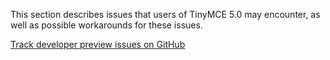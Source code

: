 
This section describes issues that users of TinyMCE 5.0 may encounter, as well as possible workarounds for these issues.

[Track developer preview issues on GitHub](https://github.com/tinymce/tinymce/labels/5.x)

<!--### Customer reported known and fixed issues

#### TinyMCE 5 kills page responsiveness on Chrome

[Link](https://github.com/tinymce/tinymce/issues/4597)

In TinyMCE Developers Preview version, pages were slow to respond on Chrome. The responsive issue was caused by excessive use of memory when multiple inline editors were used.  This issue was fixed by optimizing the way the inline editor consumes memory.  The inline editor's deactivated state was improved to consume less memory when it was not being used. When the inactive editor becomes active again, its full capabilities are restored.  This optimization resulted in only one active editor consuming memory while the others are in a dormant, ready state.

### Create new UI controls by extending existing ones
[Link](https://github.com/tinymce/tinymce/issues/4588)

Previously, it was possible to create new UI controls by extending existing controls. In the current version of TinyMCE, the UI controls are not exposed in the API directly. Hence, it is not possible to create new UI controls by extending existing controls. This functionality was changed to provide flexible components that did not need to be extended, making it easier to create dialogs that adjust to the active skin. The reduced API surface is also easier to maintain. Based on more customer feedback and use cases, this functionality may be extended to provide more flexibility to create new UI controls.

### UI accessibility issues

#### Insert/Edit image

In TinyMCE Developers Preview version, when the focus was on the source input, the tab did not shift the focus to the source button. This issue was being caused due to the size input lock component not reading dimensions -> width, or dimensions -> height. As a consequence of this issue, image list select box up and down arrow did not change the content. To resolve this issue, the code was restructured to read the the label context. This issue also affected the dialog select component task. This issue has been fixed in the current release of TinyMCE.

#### Context menu component

Previously, when the context menu for a link was opened by pressing the `Shift+F10` keys or right-clicking on the link, pressing `Esc` key closed the context menu. In the current version of TinyMCE, this feature does not work as expected. This issue will be fixed in the future release of TinyMCE.

#### Split button component - num/bullist

Previously, when the focus was on a split button, there were no focus outlines and pressing the `Enter` key created a list item. In the current version of TinyMCE, the split section appears when the `Shift+Enter` keys are pressed without any notifications to the user. The colorpicker and datetime plugins also have the same issue. To fix this issue in the future release of TinyMCE, the operation of opening the menu by pressing the `Shift+Enter` keys will have user notifications.

#### Lists, font color/fore/background, spell checker

In the current version of TinyMCE, There is no way to know if a button is pressed or not. This behavior is expected for the language options when the `Shift+Enter` keys are pressed. This issue will be fixed in the future release of TinyMCE.

#### Spellcheck button

Previously, when the focus was on the spellcheck button, pressing the right arrow key shifted the focus to the next button. In the current version of TinyMCE, this does not work as expected. This issue will be fixed in the future release of TinyMCE.

#### Other UI known issues

The following issues were reported in the current TinyMCE UI:
* In the current version, when English is selected from the language options, there is no tick mark in the UI. This operation is notified through verbal announcement only.
* In the current version, autocorrect does not announce when a word changes.
* In the current version, spelling highlights do not have an attribute `aria-invalid="spelling"` for assistive tools to announce when the cursor has entered a misspelled word.

The above issues will be fixed in the future release of TinyMCE. -->


